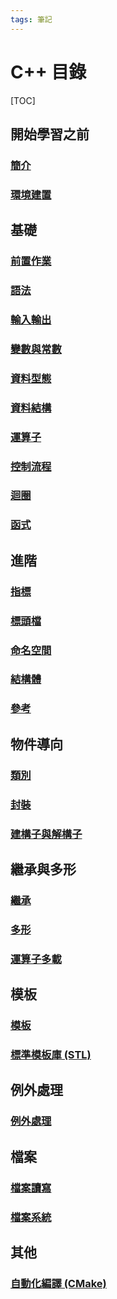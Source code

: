 ```yaml
---
tags: 筆記
---
```


# C++ 目錄

[TOC]

## 開始學習之前

### [簡介](簡介.md)

### [環境建置](環境建置.md)

## 基礎

### [前置作業](基礎/前置作業.md)

### [語法](基礎/語法.md)

### [輸入輸出](基礎/輸入輸出.md)

### [變數與常數](基礎/變數與常數.md)

### [資料型態](基礎/資料型態.md)

### [資料結構](基礎/資料結構.md)

### [運算子](基礎/運算子.md)

### [控制流程](基礎/控制流程.md)

### [迴圈](基礎/迴圈.md)

### [函式](基礎/函式.md)

## 進階

### [指標](進階/指標.md)

### [標頭檔](進階/標頭檔.md)

### [命名空間](進階/命名空間.md)

### [結構體](進階/結構體.md)

### [參考](進階/參考.md)

## 物件導向

### [類別](物件導向/類別.md)

### [封裝](物件導向/封裝.md)

### [建構子與解構子](物件導向/建構子與解構子.md)

## 繼承與多形

### [繼承](繼承與多型/繼承.md)

### [多形](繼承與多型/多形.md)

### [運算子多載](繼承與多形/運算子多載.md)

## 模板

### [模板](模板/模板.md)

### [標準模板庫 (STL)](標準模板庫/標準模板庫.md)

## 例外處理

### [例外處理](例外處理/例外處理.md)

## 檔案

### [檔案讀寫](檔案/檔案讀寫.md)

### [檔案系統](檔案/檔案系統.md)

## 其他

### [自動化編譯 (CMake)](自動化編譯.md)